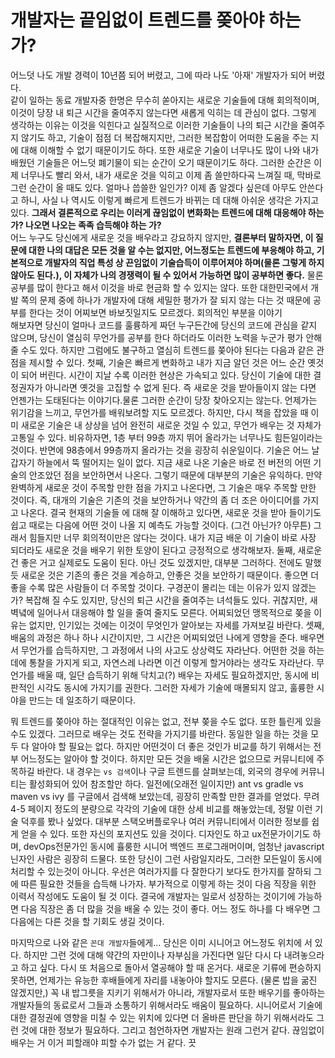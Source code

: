 # 개발자는 끝임없이 트렌드를 쫒아야 하는가?
 어느덧 나도 개발 경력이 10년쯤 되어 버렸고, 그에 따라 나도 '아재' 개발자가 되어 버렸다.   
 같이 일하는 동료 개발자중 한명은 무수히 쏟아지는 새로운 기술들에 대해 회의적이며,
이것이 당장 내 퇴근 시간을 줄여주지 않는다면 새롭게 익히는 데 관심이 없다. 그렇게 생각하는 
이유는 이것을 익힌다고 실질적으로 이러한 기술들이 나의 퇴근 시간을 줄여주지 않기도 하고, 기술이 점점
 더 복잡해지지만, 그러한 복잡함이 어떠한 도움을 주는 지에 대해 이해할 수 없기 때문이기도 하다. 또한 
 새로운 기술이 너무나도 많이 나와 내가 배웠던 기술들은 어느덧 폐기물이 되는 순간이 오기 때문이기도 하다.
그러한 순간은 이제 너무나도 빨리 와서, 내가 새로운 것을 익히고 이제 좀 쓸만하다곡 느껴질 때, 막바로 
그런 순간이 올 때도 있다. 얼마나 씁쓸한 일인가? 이제 좀 알겠다 싶은데 아무도 안쓴다고 하니, 사실 
나 역시도 이렇게 빠르게 트렌드가 바뀌는 데 대해 아쉬운 생각은 가지고 있다. **그래서 결론적으로 우리는 
이러게 끊임없이 변화화는 트렌드에 대해 대응해야 하는가? 나오면 나오는 족족 습득해야 하는 가?**  
 어느 누구도 당신에게 새로운 것을 배우라고 강요하지 않지만, 
 **결론부터 말하자면, 이 질문에 대한 나의 대답은 모든 것을 알 수는 없지만, 어느정도는 트렌드에 부응해야 하고, 
기본적으로 개발자의 직업 특성 상 끈임없이 기술습득이 이루어져야 하며(물론 그렇게 하지 않아도 된다.), 
이 자체가 나의 경쟁력이 될 수 있어서 가능하면 많이 공부하면 좋다.** 물론 공부를 많이 한다고 해서 이것을 
바로 현금화 할 수 있지는 않다. 또한 대한민국에서 개발 쪽의 문제 중에 하나가 개발자에 대해 세밀한 평가가
잘 되지 않는 다는 것 때문에 공부를 한다는 것이 어찌보면 바보짓일지도 모르겠다. 회의적인 부분을 이야기  
해보자면 당신이 얼마나 코드를 훌륭하게 짜던 누구든간에 당신의 코드에 관심을 같지 않으며, 당신이 열심히
무언가를 공부를 한다 하더라도 이러한 노력을 누군가 평가 안해 줄 수도 있다.
 하지만 그럼에도 불구하고 열심히 트렌드를 쫒아야 된다는 다음과 같은 관점을 제시할 수 있다.
첫째, 기술은 빠르게 변화하고 내가 지금 알던 것은 어느 순간 옛것이 되어 버린다. 시간이 지날 수록 이러한
현상은 가속되고 있다. 당신이 기술에 대한 결정권자가 아니라면 옛것을 고집할 수 없게 된다. 즉 새로운 것을 
받아들이지 않는 다면 언젠가는 도태된다는 이야기다.물론 그러한 순간이 당장 찾아오지는 않는다. 언제가는 
위기감을 느끼고, 무언가를 배워보려할 지도 모르겠다. 하지만, 다시 책을 잡았을 때 이미 새로운 기술은 
내 상상을 넘어 완전히 새로운 것일 수 있고, 무언가 배우는 것 자체가 고통일 수 있다. 
비유하자면, 1층 부터 99층 까지 뛰어 올라가는 너무나도 힘든일이라는 것이다. 반면에 98층에서 99층까지
올라가는 것을 굉장히 쉬운일이다. 기술은 어느 날 갑자기 하늘에서 뚝 떨어지는 일이 없다. 지금 새로 
나온 기술은 바로 전 버전의 어떤 기술의 안조았던 점을 보안하면서 나온다. 그렇기 때문에 대부분의 기술은 
유익하다. 만약 완벽하게 새로운 것이 주목할 만한 점을 가지고 나온다면, 그 기술은 매우 주목할 만한 것이다.
즉, 대개의 기술은 기존의 것을 보안하거나 약간의 좀 더 조은 아이디어를 가지고 나온다. 결국 현재의 기술들
에 대해 잘 이해하고 있다면, 새로운 것을 받아 들이기도 쉽고 때로는 다음에 어떤 것이 나올 지 예측도 가능할 것이다.
(그건 아닌가? 아무튼) 그래서 힘들지만 너무 회의적이만은 않다는 것이다. 내가 지금 배운 이 기술이 바로 
사장 되더라도 새로운 것을 배우기 위한 토양이 된다고 긍정적으로 생각해보자.
둘째, 새로운 건 좋은 거고 실제로도 도움이 된다. 아닌 것도 있겠지만, 대부분 그러하다. 전에도 말했듯 
새로운 것은 기존의 좋은 것을 계승하고, 안좋은 것을 보안하기 때문이다. 좋으면 더 좋을 수록 많은 사람들이
더 주목할 것이다. 구경꾼이 몰리는 데는 이유가 있지 않겠는가? 복잡해 질 수도 있지만, 당신의 퇴근 시간을
줄여주는 녀석들도 있다. 귀찮지만, 새벽녘에 일어나서 대응해야 할 일을 줄여 줄지도 모른다. 어찌되었던 
맹목적으로 쫒을 이유는 없지만, 인기있는 것에는 이것이 무엇인가 알아보는 자세를 가져보길 바란다.
셋째, 배움의 과정은 하나 하나 시간이지만, 그 시간은 어찌되었던 나에게 영향을 준다. 배우면서 무언가를 
습득하지만, 그 과정에서 나의 사고도 상상력도 자라난다. 어떤한 것을 하는데에 통찰을 가지게 되고, 자연스레
나라면 이건 이렇게 할거야라는 생각도 자라난다. 무언가를 배울 때, 일단 습득하기 위해 닥치고(?) 배우는 
자세도 필요하겠지만, 동시에 비판적인 시각도 동시에 가지기를 권한다. 그러한 자세가 기술에 매몰되지 않고,
훌륭한 시야을 만드는 데 일조하기 때문이다.

뭐 트렌드를 쫒아야 하는 절대적인 이유는 없고, 전부 쫒을 수도 없다. 또한 틀린게 있을 수도 있겠다.
그러므로 배우는 것도 전략을 가지기를 바란다. 동일한 일을 하는 것을 모두 다 알아야 할 필요는 없다.
하지만 어떤것이 더 좋은 것인가 비교를 하기 위해서는 전부 어느정도는 알아야 할 것이다. 하지만 모든 것을 
배울 시간은 없으므로 커뮤니티에 주목하길 바란다. 내 경우는 `vs 검색`이나 구글 트렌드를 살펴보는데, 
외국의 경우에 커뮤니티는 활성화되어 있어 참조할만 하다. 일전에(오래전 일이지만) ant vs gradle vs maven vs ivy
를 구글에서 검색해 보았는데, 굉장히 만족할 만한 결과를 얻었다. 무려 4-5 페이지 정도의 분량으로 각각의 
기술에 대한 상세 비교를 해놓았는데, 정말 이런 기술 덕후를 봤나 싶었다. 대부분 스택오버플로우나 여러
커뮤니티에서 이러한 정보를 쉽게 얻을 수 있다. 또한 자신의 포지션도 있을 것이다. 디자인도 하고 ux전문가이기도
하며, devOps전문가인 동시에 휼룽한 시니어 백엔드 프로그래머이며, 엄청난 javascript닌자인 사람은 
굉장히 드물다. 또한 당신이 그런 사람일지라도, 그러한 모든일이 동시에 처리할 수 있는것이 아니다. 우선은 
여러가지를 다 잘한다기 보다도 한가지를 잘하되 그에 따른 필요한 것들을 습득해 나가자. 부가적으로 이렇게
하는 것이 다음 직장을 위한 이력서 작성에도 도움이 될 것 이다. 결국에 개발자는 일로서 성장하는 것이기에
가능하면 다음 직장은 좀 더 많을 것을 배울 수 있는 것이 좋다. 어느 정도 하나를 다 배우면 그 다음에는
다른 것을 할 기회도 생길 것이다.

마지막으로 나와 같은 `꼰대 개발자`들에게... 당신은 이미 시니어고 어느정도 위치에 서 있다. 하지만 그런 것에
대해 약간의 자만이나 자부심을 가진다면 일단 다시 다 내려놓으라고 하고 싶다. 다시 또 처음으로 돌아서 열공해야
할 때 온거다. 새로운 기류에 편승하지 못하면, 언제가는 유능한 후배들에게 자리를 내놓아야 할지도 모른다.
(물론 밥을 굶진 않겠지만,)
꼭 내 밥그릇을 지키기 위해서가 아니라, 개발자로서 또한 배우기를 좋아하는 개발자들의 동료로서 그들과 소통하기 
위해서라도 배움이 필요하다. 시니어로서 기술에 대한 결정권에 영향을 미칠 수 있는 위치에 있다면 더 올바른
판단을 하기 위해서라도 그런 것에 대한 정보가 필요하다. 
그리고 첨언하자면 개발자는 원래 그런거 같다. 끊임없이 배우는 거 이거 피할래야 피할 수가 없는 거 같다.
끗

